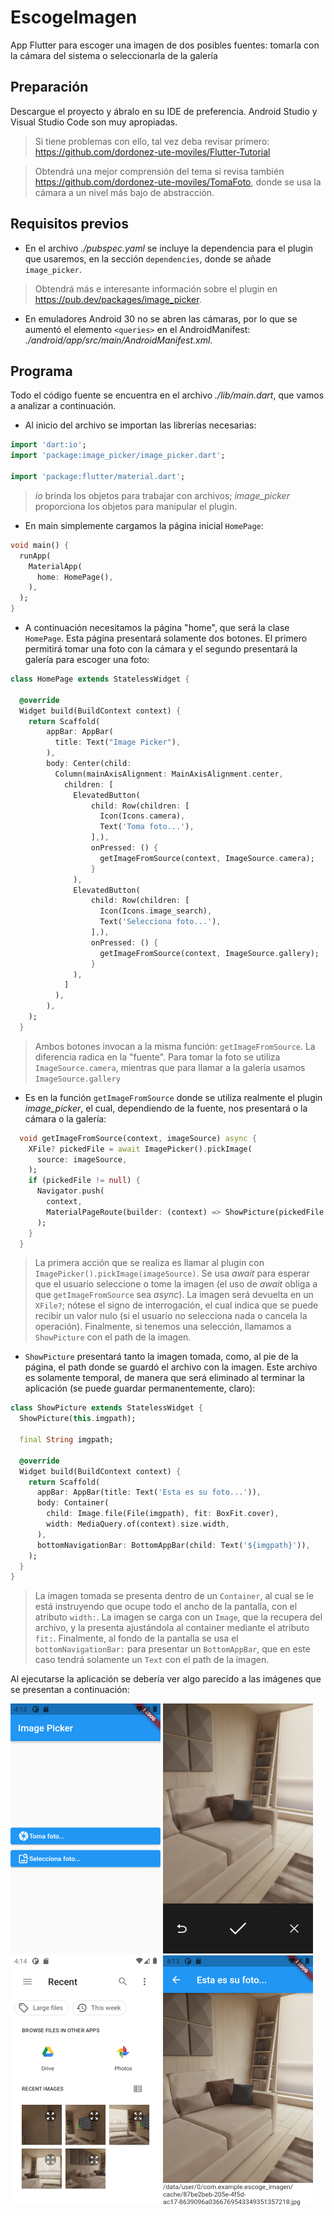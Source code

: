 # EscogeImagen

App Flutter para escoger una imagen de dos posibles fuentes: tomarla con la cámara del sistema o seleccionarla  de la galería

## Preparación

Descargue el proyecto y ábralo en su IDE de preferencia. Android Studio y Visual Studio Code son muy apropiadas.

> Si tiene problemas con ello, tal vez deba revisar primero: https://github.com/dordonez-ute-moviles/Flutter-Tutorial

> Obtendrá una mejor comprensión del tema si revisa también https://github.com/dordonez-ute-moviles/TomaFoto, donde se usa la cámara a un nivel más bajo de abstracción.

## Requisitos previos

- En el archivo *./pubspec.yaml* se incluye la dependencia para el plugin que usaremos, en la sección `dependencies`, donde se añade `image_picker`.

> Obtendrá más e interesante información sobre el plugin en https://pub.dev/packages/image_picker.

- En emuladores Android 30 no se abren las cámaras, por lo que se aumentó el elemento `<queries>` en el AndroidManifest: *./android/app/src/main/AndroidManifest.xml*.

## Programa

Todo el código fuente se encuentra en el archivo *./lib/main.dart*, que vamos a analizar a continuación.

- Al inicio del archivo se importan las librerías necesarias:

```dart
import 'dart:io';
import 'package:image_picker/image_picker.dart';

import 'package:flutter/material.dart';
```

> *io* brinda los objetos para trabajar con archivos; *image_picker* proporciona los objetos para manipular el plugin.

- En main simplemente cargamos la página inicial `HomePage`:

```dart
void main() {
  runApp(
    MaterialApp(
      home: HomePage(),
    ),
  );
}
```

- A continuación necesitamos la página "home", que será la clase `HomePage`. Esta página presentará solamente dos botones. El primero permitirá tomar una foto con la cámara y el segundo presentará la galería para escoger una foto:

```dart
class HomePage extends StatelessWidget {

  @override
  Widget build(BuildContext context) {
    return Scaffold(
        appBar: AppBar(
          title: Text("Image Picker"),
        ),
        body: Center(child:
          Column(mainAxisAlignment: MainAxisAlignment.center,
            children: [
              ElevatedButton(
                  child: Row(children: [
                    Icon(Icons.camera),
                    Text('Toma foto...'),
                  ],),
                  onPressed: () {
                    getImageFromSource(context, ImageSource.camera);
                  }
              ),
              ElevatedButton(
                  child: Row(children: [
                    Icon(Icons.image_search),
                    Text('Selecciona foto...'),
                  ],),
                  onPressed: () {
                    getImageFromSource(context, ImageSource.gallery);
                  }
              ),
            ]
          ),
        ),
    );
  }
```

> Ambos botones invocan a la misma función: `getImageFromSource`. La diferencia radica en la "fuente". Para tomar la foto se utiliza `ImageSource.camera`, mientras que para llamar a la galería usamos `ImageSource.gallery`

- Es en la función `getImageFromSource` donde se utiliza realmente el plugin *image_picker*, el cual, dependiendo de la fuente, nos presentará o la cámara o la galería:

```dart
  void getImageFromSource(context, imageSource) async {
    XFile? pickedFile = await ImagePicker().pickImage(
      source: imageSource,
    );
    if (pickedFile != null) {
      Navigator.push(
        context,
        MaterialPageRoute(builder: (context) => ShowPicture(pickedFile.path)),
      );
    }
  }
```

> La primera acción que se realiza es llamar al plugin con `ImagePicker().pickImage(imageSource)`. Se usa *await* para esperar que el usuario seleccione o tome la imagen (el uso de *await* obliga a que `getImageFromSource` sea *async*). La imagen será devuelta en un `XFile?`; nótese el signo de interrogación, el cual indica que se puede recibir un valor nulo (si el usuario no selecciona nada o cancela la operación). Finalmente, si tenemos una selección, llamamos a `ShowPicture` con el path de la imagen.

- `ShowPicture` presentará tanto la imagen tomada, como, al pie de la página, el path donde se guardó el archivo con la imagen. Este archivo es solamente temporal, de manera que será eliminado al terminar la aplicación (se puede guardar permanentemente, claro):

```dart
class ShowPicture extends StatelessWidget {
  ShowPicture(this.imgpath);

  final String imgpath;

  @override
  Widget build(BuildContext context) {
    return Scaffold(
      appBar: AppBar(title: Text('Esta es su foto...')),
      body: Container(
        child: Image.file(File(imgpath), fit: BoxFit.cover),
        width: MediaQuery.of(context).size.width,
      ),
      bottomNavigationBar: BottomAppBar(child: Text('${imgpath}')),
    );
  }
}
```

> La imagen tomada se presenta dentro de un `Container`, al cual se le está instruyendo que ocupe todo el ancho de la pantalla, con el atributo `width:`. La imagen se carga con un `Image`, que la recupera del archivo, y la presenta ajustándola al container mediante el atributo `fit:`. Finalmente, al fondo de la pantalla se usa el `bottomNavigationBar:` para presentar un `BottomAppBar`, que en este caso tendrá solamente un `Text` con el path de la imagen.

Al ejecutarse la aplicación se debería ver algo parecido a las imágenes que se presentan a continuación:

![img01.png](img01.png) ![img02.png](img02.png) ![img03.png](img03.png) ![img04.png](img04.png)
